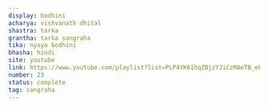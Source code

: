 ```yaml
---
display: bodhini
acharya: vishvanath dhital
shastra: tarka
grantha: tarka sangraha
tika: nyaya bodhini
bhasha: hindi
site: youtube
link: https://www.youtube.com/playlist?list=PLP4YK61hqZBjzYJiCzMAeTB_eEYkx_nMP
number: 23
status: complete
tag: sangraha
---
```

